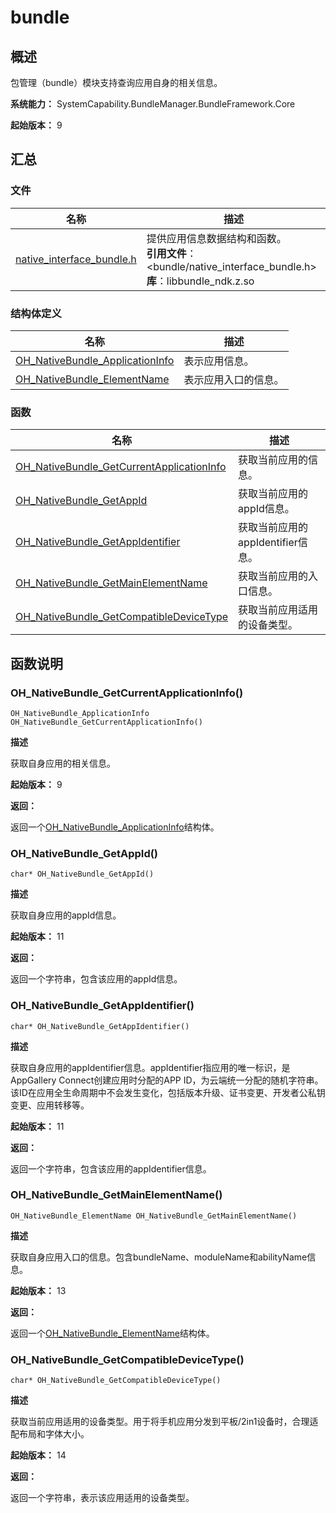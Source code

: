 # bundle


## 概述

包管理（bundle）模块支持查询应用自身的相关信息。

**系统能力：** SystemCapability.BundleManager.BundleFramework.Core

**起始版本：** 9


## 汇总


### 文件

| 名称 | 描述 |
| -------- | -------- |
| [native_interface_bundle.h](native__interface__bundle.md) | 提供应用信息数据结构和函数。<br/>**引用文件**：&lt;bundle/native_interface_bundle.h&gt;<br/>**库**：libbundle_ndk.z.so |


### 结构体定义

| 名称 | 描述 |
| -------- | -------- |
| [OH_NativeBundle_ApplicationInfo](_o_h___native_bundle_application_info.md) | 表示应用信息。 |
| [OH_NativeBundle_ElementName](_o_h___native_bundle_element_name.md) | 表示应用入口的信息。 |



### 函数

| 名称 | 描述 |
| -------- | -------- |
| [OH_NativeBundle_GetCurrentApplicationInfo](#oh_nativebundle_getcurrentapplicationinfo) | 获取当前应用的信息。 |
| [OH_NativeBundle_GetAppId](#oh_nativebundle_getappid) | 获取当前应用的appId信息。 |
| [OH_NativeBundle_GetAppIdentifier](#oh_nativebundle_getappidentifier) | 获取当前应用的appIdentifier信息。 |
| [OH_NativeBundle_GetMainElementName](#oh_nativebundle_getmainelementname) | 获取当前应用的入口信息。 |
| [OH_NativeBundle_GetCompatibleDeviceType](_bundle.md#oh_nativebundle_getcompatibledevicetype) | 获取当前应用适用的设备类型。 |


## 函数说明


### OH_NativeBundle_GetCurrentApplicationInfo()

```
OH_NativeBundle_ApplicationInfo OH_NativeBundle_GetCurrentApplicationInfo()
```

**描述**

获取自身应用的相关信息。

**起始版本：** 9

**返回：**

返回一个[OH_NativeBundle_ApplicationInfo](_o_h___native_bundle_application_info.md)结构体。

### OH_NativeBundle_GetAppId()

```
char* OH_NativeBundle_GetAppId()
```

**描述**

获取自身应用的appId信息。

**起始版本：** 11

**返回：**

返回一个字符串，包含该应用的appId信息。

### OH_NativeBundle_GetAppIdentifier()

```
char* OH_NativeBundle_GetAppIdentifier()
```

**描述**

获取自身应用的appIdentifier信息。appIdentifier指应用的唯一标识，是AppGallery Connect创建应用时分配的APP ID，为云端统一分配的随机字符串。该ID在应用全生命周期中不会发生变化，包括版本升级、证书变更、开发者公私钥变更、应用转移等。

**起始版本：** 11

**返回：**

返回一个字符串，包含该应用的appIdentifier信息。

### OH_NativeBundle_GetMainElementName()

```
OH_NativeBundle_ElementName OH_NativeBundle_GetMainElementName()
```

**描述**

获取自身应用入口的信息。包含bundleName、moduleName和abilityName信息。

**起始版本：** 13

**返回：**

返回一个[OH_NativeBundle_ElementName](_o_h___native_bundle_element_name.md)结构体。

### OH_NativeBundle_GetCompatibleDeviceType()

```
char* OH_NativeBundle_GetCompatibleDeviceType()
```

**描述**

获取当前应用适用的设备类型。用于将手机应用分发到平板/2in1设备时，合理适配布局和字体大小。

**起始版本：** 14

**返回：**

返回一个字符串，表示该应用适用的设备类型。
